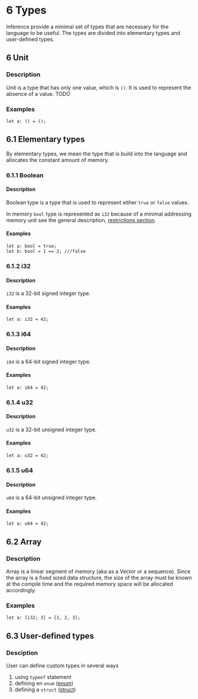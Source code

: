 # 6 Types

Inference provide a minimal set of types that are necessary for the language to be useful. The types are divided into elementary types and user-defined types.

## 6 Unit

### Description

Unit is a type that has only one value, which is `()`. It is used to represent the absence of a value.
TODO

### Examples

```inference
let a: () = ();
```

## 6.1 Elementary types

By elementary types, we mean the type that is build into the language and allocates the constant amount of memory.

### 6.1.1 Boolean

#### Description

Boolean type is a type that is used to represent either `true` or `false` values.

In memory `bool` type is represented as `i32` because of a minimal addressing memory unit see the general description, [restrictions section](./general-description.md#restrictions).

#### Examples

```inference
let a: bool = true;
let b: bool = 1 == 2; ///false
```

### 6.1.2 i32

#### Description

`i32` is a 32-bit signed integer type.

#### Examples

```inference
let a: i32 = 42;
```

### 6.1.3 i64

#### Description

`i64` is a 64-bit signed integer type.

#### Examples

```inference
let a: i64 = 42;
```

### 6.1.4 u32

#### Description

`u32` is a 32-bit unsigned integer type.

#### Examples

```inference
let a: u32 = 42;
```

### 6.1.5 u64

#### Description

`u64` is a 64-bit unsigned integer type.

#### Examples

```inference
let a: u64 = 42;
```

## 6.2 Array

### Description

Array is a linear segment of memory (aka as a Vector or a sequence). Since the array is a fixed sized data structure, the size of the array must be known at the compile time and the required memory space will be allocated accordingly.

### Examples

```inference
let a: [i32; 3] = [1, 2, 3];
```

## 6.3 User-defined types

### Desciption

User can define custom types in several ways

1. using `typeof` statement
2. defining en `enum` ([enum](../Definitions/enum.md))
3. defining a `struct` ([struct](../Definitions/struct.md))
